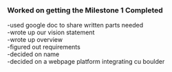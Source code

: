 ### Worked on getting the Milestone 1 Completed 

-used google doc to share written parts needed  
-wrote up our vision statement  
-wrote up overview  
-figured out requirements  
-decided on name  
-decided on a webpage platform integrating cu boulder  

